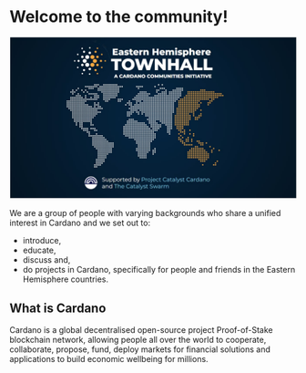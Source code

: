# Welcome to the community!

![EasternTownhallMainPage](https://github.com/C3ETH/.github/blob/main/assets/EasternTownhallMainPage.JPG)

We are a group of people with varying backgrounds who share a unified interest in Cardano and we set out to:
- introduce, 
- educate, 
- discuss and,
- do projects in Cardano, specifically for people and friends in the Eastern Hemisphere countries.

## What is Cardano

Cardano is a global decentralised open-source project Proof-of-Stake blockchain network, allowing people all over the world to cooperate, collaborate, propose, fund, deploy markets for financial solutions and applications to build economic wellbeing for millions.


